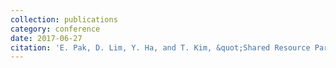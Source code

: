 ```yaml
---
collection: publications
category: conference
date: 2017-06-27
citation: 'E. Pak, D. Lim, Y. Ha, and T. Kim, &quot;Shared Resource Partitioning in an RTOS,&quot; <i>the 13th Annual Workshop on Operating Systems Platforms for Embedded Real-Time applications (OSPERT) in conjunction with the 29th Euromicro Conference on Real-Time Systems (ECRTS),</i> 2017'
---
```

